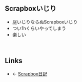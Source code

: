 ## Scrapboxいじり
- 庭いじりならぬScrapboxいじり
- つい1hくらいやってしまう
- 楽しい

<br>

## Links
- ← [Scrapbox日記](Scrapbox日記.md)

